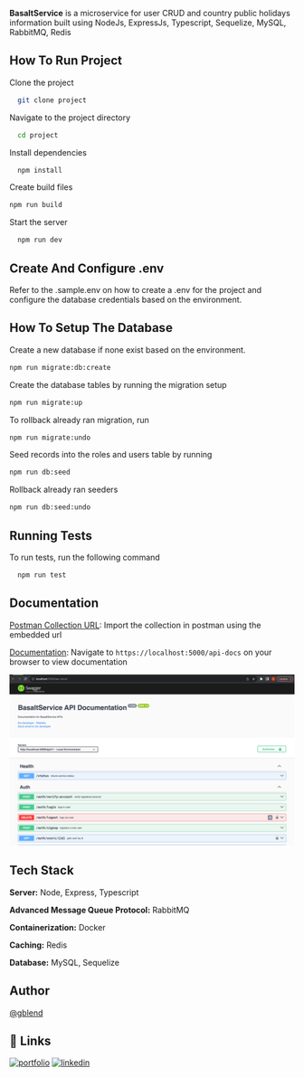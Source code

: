**BasaltService** is a microservice for user CRUD and country public holidays information built using NodeJs, ExpressJs, Typescript, Sequelize, MySQL, RabbitMQ, Redis

## How To Run Project

Clone the project
```bash
  git clone project
```

Navigate to the project directory
```bash
  cd project
```

Install dependencies
```bash
  npm install
```

Create build files
```bash
npm run build
```

Start the server
```bash
  npm run dev
``` 

## Create And Configure .env
Refer to the .sample.env on how to create a .env for the project and configure the database credentials based on the environment.

## How To Setup The Database
Create a new database if none exist based on the environment.
```bash
npm run migrate:db:create
```
Create the database tables by running the migration setup
```bash
npm run migrate:up
```
To rollback already ran migration, run
```bash
npm run migrate:undo
```
Seed records into the roles and users table by running
```bash
npm run db:seed
```
Rollback already ran seeders
```bash
npm run db:seed:undo
```

## Running Tests
To run tests, run the following command

```bash
  npm run test
```

## Documentation
[Postman Collection URL](https://api.postman.com/collections/5135175-1041ccc2-a10a-409b-a82f-de477b3d3234?access_key=PMAT-01HMRJ3CBT4Q9ZPJRQC9R5KP7V): Import the collection in postman using the embedded url

[Documentation](https://localhost:5000/api-docs): Navigate to ``https://localhost:5000/api-docs`` on your browser to view documentation

![alt text](public/img.png)

## Tech Stack
**Server:** Node, Express, Typescript

**Advanced Message Queue Protocol:** RabbitMQ

**Containerization:** Docker

**Caching:** Redis

**Database:** MySQL, Sequelize

## Author
[@gblend](https://www.github.com/gblend)

## 🔗 Links
[![portfolio](https://img.shields.io/badge/my_portfolio-000?style=for-the-badge&logo=ko-fi&logoColor=white)](https://gblend.tech/)
[![linkedin](https://img.shields.io/badge/linkedin-0A66C2?style=for-the-badge&logo=linkedin&logoColor=white)](https://linkedin.com/in/gabriel-ilochi-75a237174/)